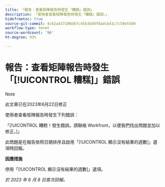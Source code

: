 ```yaml
---
title: 「報告：查看矩陣報告時發生『糟糕』錯誤」
description: 「使用者查看矩陣報告時發生『糟糕』錯誤。」
hidefromtoc: true
source-git-commit: 4c62a437106b67c45b3bb0f8adcb41c7c50e5500
workflow-type: tm+mt
source-wordcount: '96'
ht-degree: 93%

---
```



# 報告：查看矩陣報告時發生「[!UICONTROL 糟糕]」錯誤

>[!NOTE]
>
> 此文章已在2023年6月22日修正

使用者查看矩陣報告時發生下列錯誤：

「[!UICONTROL 糟糕！發生錯誤。請聯絡 Workfront，以便我們找出問題並加以修正。]」

此問題是在報告依照日期排序且啟用「[!UICONTROL 顯示沒有結果的週數]」選項時回報。

**因應措施**

停用「[!UICONTROL 顯示沒有結果的週數]」選項。

_於 2023 年 6 月 8 日首次回報。_

